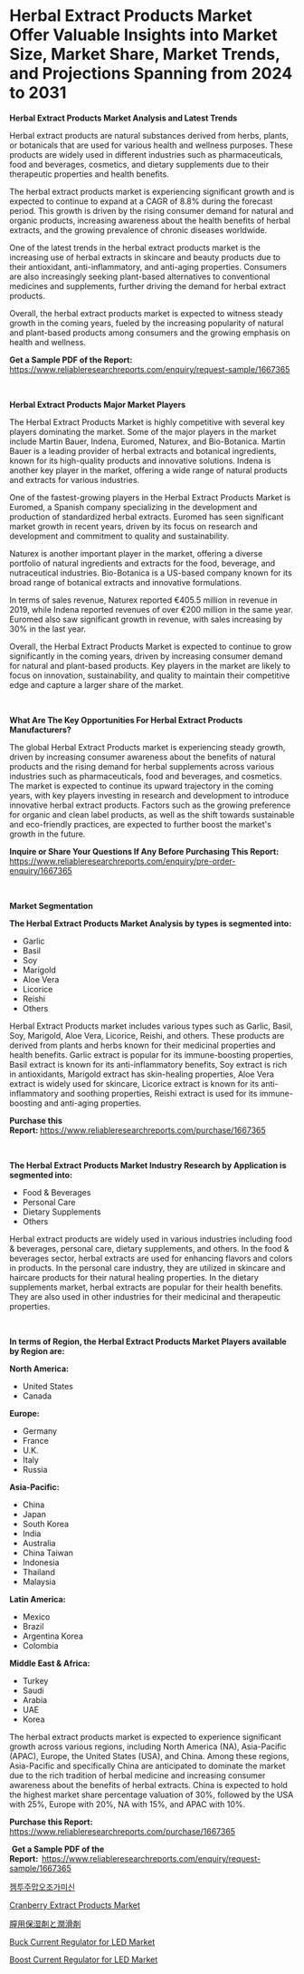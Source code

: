 <p><h1>Herbal Extract Products Market Offer Valuable Insights into Market Size, Market Share, Market Trends, and Projections Spanning from 2024 to 2031</h1></p><p><strong>Herbal Extract Products Market Analysis and Latest Trends</strong></p>
<p><p>Herbal extract products are natural substances derived from herbs, plants, or botanicals that are used for various health and wellness purposes. These products are widely used in different industries such as pharmaceuticals, food and beverages, cosmetics, and dietary supplements due to their therapeutic properties and health benefits.</p><p>The herbal extract products market is experiencing significant growth and is expected to continue to expand at a CAGR of 8.8% during the forecast period. This growth is driven by the rising consumer demand for natural and organic products, increasing awareness about the health benefits of herbal extracts, and the growing prevalence of chronic diseases worldwide.</p><p>One of the latest trends in the herbal extract products market is the increasing use of herbal extracts in skincare and beauty products due to their antioxidant, anti-inflammatory, and anti-aging properties. Consumers are also increasingly seeking plant-based alternatives to conventional medicines and supplements, further driving the demand for herbal extract products.</p><p>Overall, the herbal extract products market is expected to witness steady growth in the coming years, fueled by the increasing popularity of natural and plant-based products among consumers and the growing emphasis on health and wellness.</p></p>
<p><strong>Get a Sample PDF of the Report:&nbsp;</strong> <a href="https://www.reliableresearchreports.com/enquiry/request-sample/1667365">https://www.reliableresearchreports.com/enquiry/request-sample/1667365</a></p>
<p>&nbsp;</p>
<p><strong>Herbal Extract Products Major Market Players</strong></p>
<p><p>The Herbal Extract Products Market is highly competitive with several key players dominating the market. Some of the major players in the market include Martin Bauer, Indena, Euromed, Naturex, and Bio-Botanica. Martin Bauer is a leading provider of herbal extracts and botanical ingredients, known for its high-quality products and innovative solutions. Indena is another key player in the market, offering a wide range of natural products and extracts for various industries.</p><p>One of the fastest-growing players in the Herbal Extract Products Market is Euromed, a Spanish company specializing in the development and production of standardized herbal extracts. Euromed has seen significant market growth in recent years, driven by its focus on research and development and commitment to quality and sustainability.</p><p>Naturex is another important player in the market, offering a diverse portfolio of natural ingredients and extracts for the food, beverage, and nutraceutical industries. Bio-Botanica is a US-based company known for its broad range of botanical extracts and innovative formulations.</p><p>In terms of sales revenue, Naturex reported €405.5 million in revenue in 2019, while Indena reported revenues of over €200 million in the same year. Euromed also saw significant growth in revenue, with sales increasing by 30% in the last year.</p><p>Overall, the Herbal Extract Products Market is expected to continue to grow significantly in the coming years, driven by increasing consumer demand for natural and plant-based products. Key players in the market are likely to focus on innovation, sustainability, and quality to maintain their competitive edge and capture a larger share of the market.</p></p>
<p>&nbsp;</p>
<p><strong>What Are The Key Opportunities For Herbal Extract Products Manufacturers?</strong></p>
<p><p>The global Herbal Extract Products market is experiencing steady growth, driven by increasing consumer awareness about the benefits of natural products and the rising demand for herbal supplements across various industries such as pharmaceuticals, food and beverages, and cosmetics. The market is expected to continue its upward trajectory in the coming years, with key players investing in research and development to introduce innovative herbal extract products. Factors such as the growing preference for organic and clean label products, as well as the shift towards sustainable and eco-friendly practices, are expected to further boost the market's growth in the future.</p></p>
<p><strong>Inquire or Share Your Questions If Any Before Purchasing This Report:</strong> <a href="https://www.reliableresearchreports.com/enquiry/pre-order-enquiry/1667365">https://www.reliableresearchreports.com/enquiry/pre-order-enquiry/1667365</a></p>
<p>&nbsp;</p>
<p><strong>Market Segmentation</strong></p>
<p><strong>The Herbal Extract Products Market Analysis by types is segmented into:</strong></p>
<p><ul><li>Garlic</li><li>Basil</li><li>Soy</li><li>Marigold</li><li>Aloe Vera</li><li>Licorice</li><li>Reishi</li><li>Others</li></ul></p>
<p><p>Herbal Extract Products market includes various types such as Garlic, Basil, Soy, Marigold, Aloe Vera, Licorice, Reishi, and others. These products are derived from plants and herbs known for their medicinal properties and health benefits. Garlic extract is popular for its immune-boosting properties, Basil extract is known for its anti-inflammatory benefits, Soy extract is rich in antioxidants, Marigold extract has skin-healing properties, Aloe Vera extract is widely used for skincare, Licorice extract is known for its anti-inflammatory and soothing properties, Reishi extract is used for its immune-boosting and anti-aging properties.</p></p>
<p><strong>Purchase this Report:&nbsp;</strong><a href="https://www.reliableresearchreports.com/purchase/1667365">https://www.reliableresearchreports.com/purchase/1667365</a></p>
<p>&nbsp;</p>
<p><strong>The Herbal Extract Products Market Industry Research by Application is segmented into:</strong></p>
<p><ul><li>Food & Beverages</li><li>Personal Care</li><li>Dietary Supplements</li><li>Others</li></ul></p>
<p><p>Herbal extract products are widely used in various industries including food & beverages, personal care, dietary supplements, and others. In the food & beverages sector, herbal extracts are used for enhancing flavors and colors in products. In the personal care industry, they are utilized in skincare and haircare products for their natural healing properties. In the dietary supplements market, herbal extracts are popular for their health benefits. They are also used in other industries for their medicinal and therapeutic properties.</p></p>
<p>&nbsp;</p>
<p><strong>In terms of Region, the Herbal Extract Products Market Players available by Region are:</strong></p>
<p>
    <p> <strong> North America: </strong>
        <ul>
            <li>United States</li>
            <li>Canada</li>
        </ul>
        </p> 
    <p> <strong> Europe: </strong>
        <ul>
            <li>Germany</li>
            <li>France</li>
            <li>U.K.</li>
            <li>Italy</li>
            <li>Russia</li>
        </ul>
        </p> 
    <p> <strong> Asia-Pacific: </strong>
        <ul>
            <li>China</li>
            <li>Japan</li>
            <li>South Korea</li>
            <li>India</li>
            <li>Australia</li>
            <li>China Taiwan</li>
            <li>Indonesia</li>
            <li>Thailand</li>
            <li>Malaysia</li>
        </ul>
        </p> 
    <p> <strong> Latin America: </strong>
        <ul>
            <li>Mexico</li>
            <li>Brazil</li>
            <li>Argentina Korea</li>
            <li>Colombia</li>
        </ul>
        </p> 
    <p> <strong> Middle East & Africa: </strong>
        <ul>
            <li>Turkey</li>
            <li>Saudi</li>
            <li>Arabia</li>
            <li>UAE</li>
            <li>Korea</li>
        </ul>
    </p>
    </p>
<p><p>The herbal extract products market is expected to experience significant growth across various regions, including North America (NA), Asia-Pacific (APAC), Europe, the United States (USA), and China. Among these regions, Asia-Pacific and specifically China are anticipated to dominate the market due to the rich tradition of herbal medicine and increasing consumer awareness about the benefits of herbal extracts. China is expected to hold the highest market share percentage valuation of 30%, followed by the USA with 25%, Europe with 20%, NA with 15%, and APAC with 10%.</p></p>
<p><strong>Purchase this Report: </strong><a href="https://www.reliableresearchreports.com/purchase/1667365">https://www.reliableresearchreports.com/purchase/1667365</a></p>
<p>&nbsp;<strong>Get a Sample PDF of the Report:&nbsp;&nbsp;</strong><a href="https://www.reliableresearchreports.com/enquiry/request-sample/1667365">https://www.reliableresearchreports.com/enquiry/request-sample/1667365</a></p>
<p><strong></strong></p>
<p><p><a href="https://github.com/bvubpqd5241630/Market-Research-Report-List-1/blob/main/8300813193408.md">젬투주맙오조가미신</a></p><p><a href="https://github.com/Airanohannonzb68e5pb53oc1/Market-Research-Report-List-1/blob/main/cranberry-extract-products-market.md">Cranberry Extract Products Market</a></p><p><a href="https://github.com/xemfu2379520/Market-Research-Report-List-1/blob/main/1918447193624.md">膣用保湿剤と潤滑剤</a></p><p><a href="https://issuu.com/reportprime-2/docs/buck-current-regulator-for-led-market-size-2030.pp">Buck Current Regulator for LED Market</a></p><p><a href="https://issuu.com/reportprime-2/docs/boost-current-regulator-for-led-market-size-2030.p">Boost Current Regulator for LED Market</a></p></p>